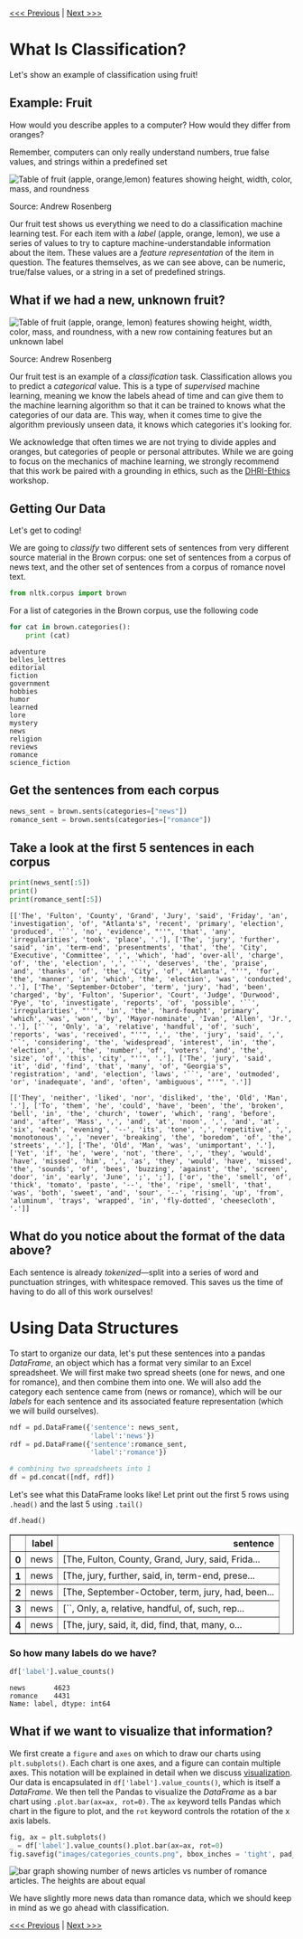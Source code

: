 [<<< Previous](2-installation.md) | [Next >>>](4-data.md)

# What Is Classification? 

Let's show an example of classification using fruit!

## Example: Fruit

How would you describe apples to a computer?  How would they differ from oranges?

Remember, computers can only really understand numbers, true false values, and strings within a predefined set

![Table of fruit (apple, orange,lemon) features showing height, width, color, mass, and roundness](../images/fruit3.png)

Source: Andrew Rosenberg

Our fruit test shows us everything we need to do a classification machine learning test. For each item with a *label* (apple, orange, lemon), we use a series of values to try to capture machine-understandable information about the item.  These values are a *feature representation* of the item in question.  The features themselves, as we can see above, can be numeric, true/false values, or a string in a set of predefined strings.

## What if we had a new, unknown fruit?

![Table of fruit (apple, orange, lemon) features showing height, width, color, mass, and roundness, with a new row containing features but an unknown label](../images/fruit2.png)

Source: Andrew Rosenberg

Our fruit test is an example of a *classification* task.  Classification allows you to predict a *categorical* value.  This is a type of *supervised* machine learning, meaning we know the labels ahead of time and can give them to the machine learning algorithm so that it can be trained to knows what the categories of our data are.  This way, when it comes time to give the algorithm previously unseen data, it knows which categories it's looking for.

We acknowledge that often times we are not trying to divide apples and oranges, but categories of people or personal attributes. While we are going to focus on the mechanics of machine learning, we strongly recommend that this work be paired with a grounding in ethics, such as the [DHRI-Ethics](https://github.com/DHRI-Curriculum/ethics) workshop.


## Getting Our Data

Let's get to coding!

We are going to *classify* two different sets of sentences from very different source material in the Brown corpus: one set of sentences from a corpus of news text, and the other set of sentences from a corpus of romance novel text. 

```python
from nltk.corpus import brown
```

For a list of categories in the Brown corpus, use the following code

```python
for cat in brown.categories():
    print (cat)
```

    adventure
    belles_lettres
    editorial
    fiction
    government
    hobbies
    humor
    learned
    lore
    mystery
    news
    religion
    reviews
    romance
    science_fiction
    

## Get the sentences from each corpus


```python
news_sent = brown.sents(categories=["news"])
romance_sent = brown.sents(categories=["romance"])
```

## Take a look at the first 5 sentences in each corpus 


```python
print(news_sent[:5])
print()
print(romance_sent[:5])

```

    [['The', 'Fulton', 'County', 'Grand', 'Jury', 'said', 'Friday', 'an', 'investigation', 'of', "Atlanta's", 'recent', 'primary', 'election', 'produced', '``', 'no', 'evidence', "''", 'that', 'any', 'irregularities', 'took', 'place', '.'], ['The', 'jury', 'further', 'said', 'in', 'term-end', 'presentments', 'that', 'the', 'City', 'Executive', 'Committee', ',', 'which', 'had', 'over-all', 'charge', 'of', 'the', 'election', ',', '``', 'deserves', 'the', 'praise', 'and', 'thanks', 'of', 'the', 'City', 'of', 'Atlanta', "''", 'for', 'the', 'manner', 'in', 'which', 'the', 'election', 'was', 'conducted', '.'], ['The', 'September-October', 'term', 'jury', 'had', 'been', 'charged', 'by', 'Fulton', 'Superior', 'Court', 'Judge', 'Durwood', 'Pye', 'to', 'investigate', 'reports', 'of', 'possible', '``', 'irregularities', "''", 'in', 'the', 'hard-fought', 'primary', 'which', 'was', 'won', 'by', 'Mayor-nominate', 'Ivan', 'Allen', 'Jr.', '.'], ['``', 'Only', 'a', 'relative', 'handful', 'of', 'such', 'reports', 'was', 'received', "''", ',', 'the', 'jury', 'said', ',', '``', 'considering', 'the', 'widespread', 'interest', 'in', 'the', 'election', ',', 'the', 'number', 'of', 'voters', 'and', 'the', 'size', 'of', 'this', 'city', "''", '.'], ['The', 'jury', 'said', 'it', 'did', 'find', 'that', 'many', 'of', "Georgia's", 'registration', 'and', 'election', 'laws', '``', 'are', 'outmoded', 'or', 'inadequate', 'and', 'often', 'ambiguous', "''", '.']]
    
    [['They', 'neither', 'liked', 'nor', 'disliked', 'the', 'Old', 'Man', '.'], ['To', 'them', 'he', 'could', 'have', 'been', 'the', 'broken', 'bell', 'in', 'the', 'church', 'tower', 'which', 'rang', 'before', 'and', 'after', 'Mass', ',', 'and', 'at', 'noon', ',', 'and', 'at', 'six', 'each', 'evening', '--', 'its', 'tone', ',', 'repetitive', ',', 'monotonous', ',', 'never', 'breaking', 'the', 'boredom', 'of', 'the', 'streets', '.'], ['The', 'Old', 'Man', 'was', 'unimportant', '.'], ['Yet', 'if', 'he', 'were', 'not', 'there', ',', 'they', 'would', 'have', 'missed', 'him', ',', 'as', 'they', 'would', 'have', 'missed', 'the', 'sounds', 'of', 'bees', 'buzzing', 'against', 'the', 'screen', 'door', 'in', 'early', 'June', ';', ';'], ['or', 'the', 'smell', 'of', 'thick', 'tomato', 'paste', '--', 'the', 'ripe', 'smell', 'that', 'was', 'both', 'sweet', 'and', 'sour', '--', 'rising', 'up', 'from', 'aluminum', 'trays', 'wrapped', 'in', 'fly-dotted', 'cheesecloth', '.']]
    

## What do you notice about the format of the data above?
Each sentence is already *tokenized*—split into a series of word and punctuation stringes, with whitespace removed. This saves us the time of having to do all of this work ourselves!

# Using Data Structures
To start to organize our data, let's put these sentences into a pandas *DataFrame*, an object which has a format very similar to an Excel spreadsheet.  We will first make two spread sheets (one for news, and one for romance), and then combine them into one.  We will also add the category each sentence came from (news or romance), which will be our *labels* for each sentence and its associated feature representation (which we will build ourselves).


```python
ndf = pd.DataFrame({'sentence': news_sent,
                    'label':'news'})
rdf = pd.DataFrame({'sentence':romance_sent, 
                    'label':'romance'})
```


```python
# combining two spreadsheets into 1
df = pd.concat([ndf, rdf])
```

Let's see what this DataFrame looks like! Let print out the first 5 rows using `.head()` and the last 5 using `.tail()`

```python
df.head()
```

<div>
<table border="1" class="dataframe">
  <thead>
    <tr style="text-align: right;">
      <th></th>
      <th>label</th>
      <th>sentence</th>
    </tr>
  </thead>
  <tbody>
    <tr>
      <th>0</th>
      <td>news</td>
      <td>[The, Fulton, County, Grand, Jury, said, Frida...</td>
    </tr>
    <tr>
      <th>1</th>
      <td>news</td>
      <td>[The, jury, further, said, in, term-end, prese...</td>
    </tr>
    <tr>
      <th>2</th>
      <td>news</td>
      <td>[The, September-October, term, jury, had, been...</td>
    </tr>
    <tr>
      <th>3</th>
      <td>news</td>
      <td>[``, Only, a, relative, handful, of, such, rep...</td>
    </tr>
    <tr>
      <th>4</th>
      <td>news</td>
      <td>[The, jury, said, it, did, find, that, many, o...</td>
    </tr>
  </tbody>
</table>
</div>



### So how many labels do we have?


```python
df['label'].value_counts()
```




    news       4623
    romance    4431
    Name: label, dtype: int64



## What if we want to visualize that information?
We first create a `figure` and `axes` on which to draw our charts using `plt.subplots()`. Each chart is one axes, and a figure can contain multiple axes. This notation will be explained in detail when we discuss [visualization](visualize.md). Our data is encapsulated in `df['label'].value_counts()`, which is itself a *DataFrame*. We then tell the Pandas to visualize the *DataFrame* as a bar chart using `.plot.bar(ax=ax, rot=0)`. The `ax` keyword tells Pandas which chart in the figure to plot, and the `rot` keyword controls the rotation of the x axis labels.

```python
fig, ax = plt.subplots()
_ = df['label'].value_counts().plot.bar(ax=ax, rot=0)
fig.savefig("images/categories_counts.png", bbox_inches = 'tight', pad_inches = 0)
```


![bar graph showing number of news articles vs number of romance articles. The heights are about equal](/images/categories_counts.png)


We have slightly more news data than romance data, which we should keep in mind as we go ahead with classification.


[<<< Previous](2-installation.md) | [Next >>>](4-data.md)
